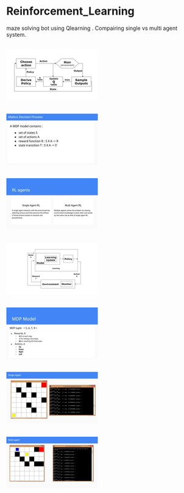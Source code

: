 # Reinforcement_Learning
maze solving bot using Qlearning . Compairing single vs multi agent system.
## ![](/img/1.jpg) 
## ![](/img/2.jpg) 
## ![](/img/3.jpg) 
## ![](/img/4.jpg) 
## ![](/img/5.jpg) 
## ![](/img/6.jpg) 
## ![](/img/7.jpg) 
